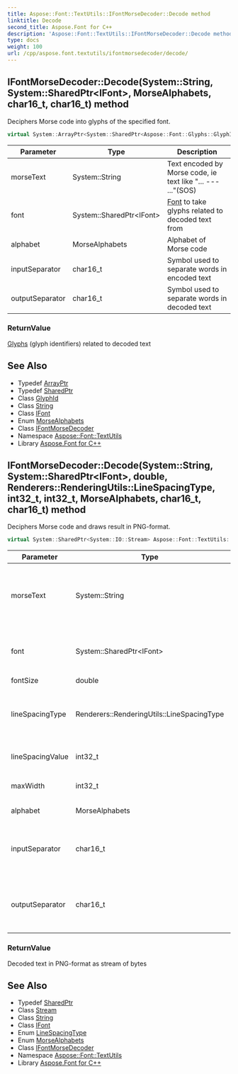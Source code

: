 ```yaml
---
title: Aspose::Font::TextUtils::IFontMorseDecoder::Decode method
linktitle: Decode
second_title: Aspose.Font for C++
description: 'Aspose::Font::TextUtils::IFontMorseDecoder::Decode method. Deciphers Morse code into glyphs of the specified font in C++.'
type: docs
weight: 100
url: /cpp/aspose.font.textutils/ifontmorsedecoder/decode/
---
```

## IFontMorseDecoder::Decode(System::String, System::SharedPtr\<IFont\>, MorseAlphabets, char16_t, char16_t) method


Deciphers Morse code into glyphs of the specified font.

```cpp
virtual System::ArrayPtr<System::SharedPtr<Aspose::Font::Glyphs::GlyphId>> Aspose::Font::TextUtils::IFontMorseDecoder::Decode(System::String morseText, System::SharedPtr<IFont> font, MorseAlphabets alphabet=Aspose::Font::TextUtils::MorseAlphabets::Latin, char16_t inputSeparator=u' ', char16_t outputSeparator=u'/')=0
```


| Parameter | Type | Description |
| --- | --- | --- |
| morseText | System::String | Text encoded by Morse code, ie text like "... --- ..."(SOS) |
| font | System::SharedPtr\<IFont\> | [Font](../../../aspose.font/font/) to take glyphs related to decoded text from |
| alphabet | MorseAlphabets | Alphabet of Morse code |
| inputSeparator | char16_t | Symbol used to separate words in encoded text |
| outputSeparator | char16_t | Symbol used to separate words in decoded text |

### ReturnValue

[Glyphs](../../../aspose.font.glyphs/) (glyph identifiers) related to decoded text




## See Also

* Typedef [ArrayPtr](../../../system/arrayptr/)
* Typedef [SharedPtr](../../../system/sharedptr/)
* Class [GlyphId](../../../aspose.font.glyphs/glyphid/)
* Class [String](../../../system/string/)
* Class [IFont](../../../aspose.font/ifont/)
* Enum [MorseAlphabets](../../morsealphabets/)
* Class [IFontMorseDecoder](../)
* Namespace [Aspose::Font::TextUtils](../../)
* Library [Aspose.Font for C++](../../../)
## IFontMorseDecoder::Decode(System::String, System::SharedPtr\<IFont\>, double, Renderers::RenderingUtils::LineSpacingType, int32_t, int32_t, MorseAlphabets, char16_t, char16_t) method


Deciphers Morse code and draws result in PNG-format.

```cpp
virtual System::SharedPtr<System::IO::Stream> Aspose::Font::TextUtils::IFontMorseDecoder::Decode(System::String morseText, System::SharedPtr<IFont> font, double fontSize, Renderers::RenderingUtils::LineSpacingType lineSpacingType, int32_t lineSpacingValue, int32_t maxWidth, MorseAlphabets alphabet=Aspose::Font::TextUtils::MorseAlphabets::Latin, char16_t inputSeparator=u' ', char16_t outputSeparator=u'/')=0
```


| Parameter | Type | Description |
| --- | --- | --- |
| morseText | System::String | Text encoded by Morse code, ie text like "... --- ..."(SOS) |
| font | System::SharedPtr\<IFont\> | [Font](../../../aspose.font/font/) to take glyphs related to decoded text from |
| fontSize | double | [Font](../../../aspose.font/font/) size |
| lineSpacingType | Renderers::RenderingUtils::LineSpacingType | Type of line spacing. Number of pixels or percent of font height |
| lineSpacingValue | int32_t | Value of line spacing |
| maxWidth | int32_t | Max width in pixels for image |
| alphabet | MorseAlphabets | Alphabet of Morse code |
| inputSeparator | char16_t | Symbol used to separate words in encoded text |
| outputSeparator | char16_t | Symbol used to separate words in decoded text |

### ReturnValue

Decoded text in PNG-format as stream of bytes




## See Also

* Typedef [SharedPtr](../../../system/sharedptr/)
* Class [Stream](../../../system.io/stream/)
* Class [String](../../../system/string/)
* Class [IFont](../../../aspose.font/ifont/)
* Enum [LineSpacingType](../../../aspose.font.renderers/renderingutils/linespacingtype/)
* Enum [MorseAlphabets](../../morsealphabets/)
* Class [IFontMorseDecoder](../)
* Namespace [Aspose::Font::TextUtils](../../)
* Library [Aspose.Font for C++](../../../)
